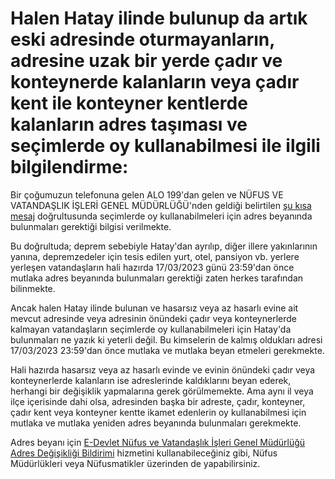 # Halen Hatay ilinde bulunup da artık eski adresinde oturmayanların, adresine uzak bir yerde çadır ve konteynerde kalanların veya çadır kent ile konteyner kentlerde kalanların adres taşıması ve seçimlerde oy kullanabilmesi ile ilgili bilgilendirme:  
  
Bir çoğumuzun telefonuna gelen ALO 199'dan gelen ve NÜFUS VE VATANDAŞLIK İŞLERİ GENEL MÜDÜRLÜĞÜ'nden geldiği belirtilen [şu kısa mesaj](https://github.com/symbuzzer/samandag-deprem/blob/main/i%C3%A7erikler/resim-se%C3%A7men-sms.jpg) doğrultusunda seçimlerde oy kullanabilmeleri için adres beyanında bulunmaları gerektiği bilgisi verilmekte.  
  
Bu doğrultuda; deprem sebebiyle Hatay'dan ayrılıp, diğer illere yakınlarının yanına, depremzedeler için tesis edilen yurt, otel, pansiyon vb. yerlere yerleşen vatandaşların hali hazırda 17/03/2023 günü 23:59'dan önce mutlaka adres beyanında bulunmaları gerektiği zaten herkes tarafından bilinmekte.  
  
Ancak halen Hatay ilinde bulunan ve hasarsız veya az hasarlı evine ait mevcut adresinde veya adresinin önündeki çadır veya konteynerlerde kalmayan vatandaşların seçimlerde oy kullanabilmeleri için Hatay'da bulunmaları ne yazık ki yeterli değil. Bu kimselerin de kalmış oldukları adresi 17/03/2023 23:59'dan önce mutlaka ve mutlaka beyan etmeleri gerekmekte.
  
Hali hazırda hasarsız veya az hasarlı evinde ve evinin önündeki çadır veya konteynerlerde kalanların ise adreslerinde kaldıklarını beyan ederek, herhangi bir değişiklik yapmalarına gerek görülmemekte. Ama aynı il veya ilçe içerisinde dahi olsa, adresinden başka bir adreste, çadır, konteyner, çadır kent veya konteyner kentte ikamet edenlerin oy kullanabilmesi için mutlaka ve mutlaka yeniden adres beyanında bulunmaları gerekmekte.
  
Adres beyanı için [E-Devlet Nüfus ve Vatandaşlık İşleri Genel Müdürlüğü Adres Değişikliği Bildirimi](https://www.turkiye.gov.tr/adres-degisikligi-bildirimi) hizmetini kullanabileceğiniz gibi, Nüfus Müdürlükleri veya Nüfusmatikler üzerinden de yapabilirsiniz.
